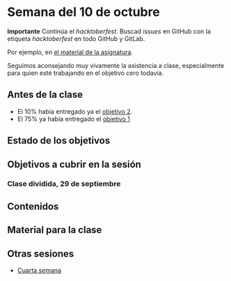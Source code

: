 # Semana del 10 de octubre

**Importante** Continúa el *hacktoberfest*. Buscad *issues* en GitHub con la
etiqueta *hacktoberfest* en todo GitHub y GitLab.

Por ejemplo, en [el material de la asignatura](https://github.com/JJ/IV).

Seguimos aconsejando muy vivamente la asistencia a clase, especialmente para
quien esté trabajando en el objetivo cero todavía.

## Antes de la clase

* El 10% había entregado ya el [objetivo
  2](https://jj.github.io/IV/documentos/proyecto/2.Entidad).
* El 75% ya había entregado el [objetivo 1](http://jj.github.io/IV/documentos/proyecto/1.Infraestructura)

## Estado de los objetivos


## Objetivos a cubrir en la sesión



### Clase dividida, 29 de septiembre


## Contenidos

## Material para la clase


## Otras sesiones

* [Cuarta semana](semana-04.md)

